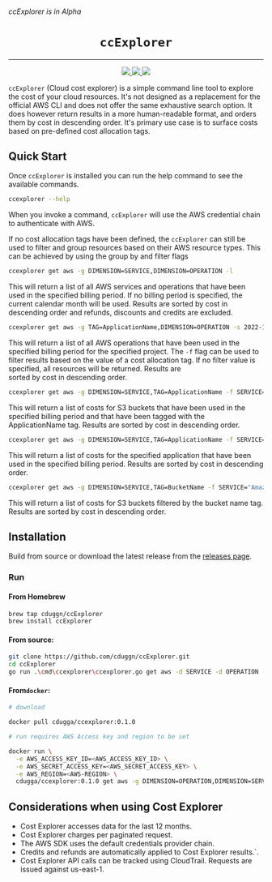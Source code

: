 ###### ccExplorer is in Alpha

<h1 align="center"><code>ccExplorer</code></h1>

<hr>
<div align="center">
<a href="https://github.com/cduggn/ccExplorer/actions" 
alt="goreleaser status">
<img src="https://github.com/cduggn/ccExplorer/actions/workflows/release.yml/badge.svg">
</a>
<a href="https://github.com/cduggn/ccExplorer/actions" 
alt="CodeQL status">
<img src="https://github.com/cduggn/ccExplorer/actions/workflows/codeql.yml/badge.svg">
</a>
<a href="https://github.com/cduggn/ccExplorer/releases" 
alt="release status">
<img src="https://img.shields.io/github/v/release/cduggn/ccExplorer">
</a>


</div>

`ccExplorer` (Cloud cost explorer) is a simple command line tool to explore the 
cost of your cloud resources. It's not 
designed as a replacement for the official AWS CLI and does not offer the 
same exhaustive search option. It does however return results in a more
human-readable format, and orders them by cost in descending order.
It's primary use case is to surface costs based on pre-defined cost allocation tags. 

Quick Start
-----------

Once `ccExplorer` is installed you can run the help command to see the 
available commands.

```sh
ccexplorer --help
```
When you invoke a command, `ccExplorer` will use the AWS 
credential chain to authenticate with AWS.

If no cost allocation tags have been defined, the  `ccExplorer` can still be 
used to 
filter and group resources based on their 
AWS resource types. This can be achieved by using the group by and filter 
flags 

```sh
ccexplorer get aws -g DIMENSION=SERVICE,DIMENSION=OPERATION -l
```

This will return a list of all AWS services and operations that have been
used in the specified billing period. If no billing period is specified, the
current calendar month will be used. Results are sorted by cost in 
descending order and refunds, discounts and credits are excluded.

```sh
ccexplorer get aws -g TAG=ApplicationName,DIMENSION=OPERATION -s 2022-12-10 -f TAG="my-project"
```
This will return a list of all AWS operations that have been used in the 
specified billing period for the specified project. The `-f` flag can be
used to filter results based on the value of a cost allocation tag. If no 
filter value is specified, all resources will be returned. Results are  
sorted by cost in descending order.

```sh
ccexplorer get aws -g DIMENSION=SERVICE,TAG=ApplicationName -f SERVICE="Amazon Simple Storage Service"  -l
```

This will return a list of costs for S3 buckets that have been used in the
specified billing period and that have been tagged with the ApplicationName
tag. Results are sorted by cost in descending order.

```sh
ccexplorer get aws -g DIMENSION=SERVICE,TAG=ApplicationName -f SERVICE="Amazon Simple Storage Service"  -l -f TAG="my-application"
```

This will return a list of costs for the specified application that have
been used in the specified billing period. Results are sorted by cost in
descending order.

```sh
ccexplorer get aws -g DIMENSION=SERVICE,TAG=BucketName -f SERVICE="Amazon Simple Storage Service"
```

This will return a list of costs for S3 buckets filtered by the bucket name
tag. Results are sorted by cost in descending order.


Installation
------------

Build from source or download the latest release from the [releases page](https://github.com/cduggn/ccExplorer/releases). 

### Run 

#### From Homebrew

```sh
brew tap cduggn/ccExplorer
brew install ccExplorer
```

#### From source: 

```sh
git clone https://github.com/cduggn/ccExplorer.git
cd ccExplorer 
go run .\cmd\ccexplorer\ccexplorer.go get aws -d SERVICE -d OPERATION -u SERVICE="Amazon DynamoDB"  -c
```

#### From`docker`:

```sh
# download

docker pull cdugga/ccexplorer:0.1.0

# run requires AWS Access key and region to be set

docker run \
  -e AWS_ACCESS_KEY_ID=<AWS_ACCESS_KEY_ID> \
  -e AWS_SECRET_ACCESS_KEY=<AWS_SECRET_ACCESS_KEY> \
  -e AWS_REGION=<AWS-REGION> \
  cdugga/ccexplorer:0.1.0 get aws -g DIMENSION=OPERATION,DIMENSION=SERVICE -l 
```

## Considerations when using Cost Explorer

- Cost Explorer accesses data for the last 12 months.
- Cost Explorer charges per paginated request.
- The AWS SDK uses the default credentials provider chain.
- Credits and refunds are automatically applied to Cost Explorer results.`.
- Cost Explorer API calls can be tracked using CloudTrail. Requests are issued against us-east-1.
